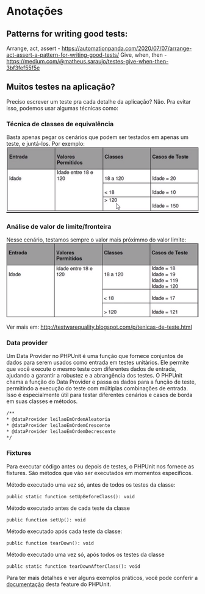 # Anotações

## Patterns for writing good tests:
Arrange, act, assert - https://automationpanda.com/2020/07/07/arrange-act-assert-a-pattern-for-writing-good-tests/
Give, when, then - https://medium.com/@matheus.saraujo/testes-give-when-then-3bf3fef55f5e

## Muitos testes na aplicação?
Preciso escrever um teste pra cada detalhe da aplicação? Não. 
Pra evitar isso, podemos usar algumas técnicas como: 

### Técnica de classes de equivalência
Basta apenas pegar os cenários que podem ser testados em apenas um teste, e juntá-los. Por exemplo:
![](image.png)

### Análise de valor de limite/fronteira
Nesse cenário, testamos sempre o valor mais próximmo do valor limite:
![](image-1.png)

Ver mais em: http://testwarequality.blogspot.com/p/tenicas-de-teste.html

### Data provider

Um Data Provider no PHPUnit é uma função que fornece conjuntos de dados para serem usados como entrada em testes unitários. Ele permite que você execute o mesmo teste com diferentes dados de entrada, ajudando a garantir a robustez e a abrangência dos testes. O PHPUnit chama a função do Data Provider e passa os dados para a função de teste, permitindo a execução do teste com múltiplas combinações de entrada. Isso é especialmente útil para testar diferentes cenários e casos de borda em suas classes e métodos.

```
/**
* @dataProvider leilaoEmOrdemAleatoria
* @dataProvider leilaoEmOrdemCrescente
* @dataProvider leilaoEmOrdemDecrescente
*/
```

### Fixtures
Para executar código antes ou depois de testes, o PHPUnit nos fornece as fixtures. São métodos que vão ser executados em momentos específicos.

Método executado uma vez só, antes de todos os testes da classe:
```
public static function setUpBeforeClass(): void
```

Método executado antes de cada teste da classe
```
public function setUp(): void
```

Método executado após cada teste da classe:
```
public function tearDown(): void
```

Método executado uma vez só, após todos os testes da classe
```
public static function tearDownAfterClass(): void
```


Para ter mais detalhes e ver alguns exemplos práticos, você pode conferir a [documentação](https://docs.phpunit.de/en/8.5/fixtures.html)
 desta feature do PHPUnit.